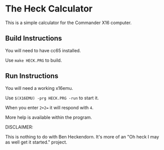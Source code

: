 The Heck Calculator
===================

This is a simple calculator for the Commander X16 computer.

Build Instructions
------------------

You will need to have cc65 installed.

Use `make HECK.PRG` to build.

Run Instructions
----------------

You will need a working x16emu.

Use `$(X16EMU) -prg HECK.PRG -run` to start it.

When you enter `2+2=` it will respond with `4`.

More help is available within the program.

DISCLAIMER:

This is nothing to do with Ben Heckendorn. It's more of an "Oh heck I may as well get it started." project.
